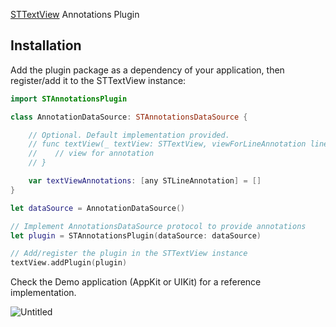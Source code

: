 [STTextView](https://github.com/krzyzanowskim/STTextView) Annotations Plugin

## Installation

Add the plugin package as a dependency of your application, then register/add it to the STTextView instance:

```swift
import STAnnotationsPlugin

class AnnotationDataSource: STAnnotationsDataSource {

    // Optional. Default implementation provided.
    // func textView(_ textView: STTextView, viewForLineAnnotation lineAnnotation: any STLineAnnotation, textLineFragment: NSTextLineFragment, proposedViewFrame: CGRect) -> NSView? {
    //    // view for annotation
    // }

    var textViewAnnotations: [any STLineAnnotation] = []
}

let dataSource = AnnotationDataSource()

// Implement AnnotationsDataSource protocol to provide annotations
let plugin = STAnnotationsPlugin(dataSource: dataSource)

// Add/register the plugin in the STTextView instance
textView.addPlugin(plugin)
```

Check the Demo application (AppKit or UIKit) for a reference implementation.

![Untitled](https://github.com/user-attachments/assets/c29fb7c2-5417-4487-a67a-4e7e20758b73)

